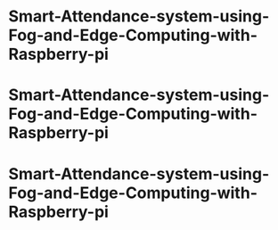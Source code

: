 # Smart-Attendance-system-using-Fog-and-Edge-Computing-with-Raspberry-pi
# Smart-Attendance-system-using-Fog-and-Edge-Computing-with-Raspberry-pi
# Smart-Attendance-system-using-Fog-and-Edge-Computing-with-Raspberry-pi

